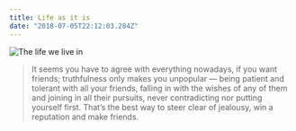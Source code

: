 ```yaml
---
title: Life as it is
date: "2018-07-05T22:12:03.284Z"
---
```


![The life we live in](https://www.dropbox.com/s/h6ofb6dnflw3oiu/life.jpg?raw=1)

> It seems you have to agree with everything nowadays, 
> if you want friends; truthfulness only makes you unpopular ― 
> being patient and tolerant with all your friends, falling in 
> with the wishes of any of them and joining in all their pursuits, 
> never contradicting nor putting yourself first. That’s the best way to steer clear of jealousy, 
> win a reputation and make friends.

